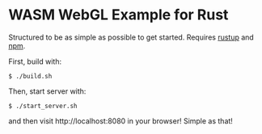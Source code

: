 # WASM WebGL Example for Rust

Structured to be as simple as possible to get started. Requires [rustup](https://www.rust-lang.org/en-US/install.html) and [npm](https://nodejs.org/en/).

First, build with:

```
$ ./build.sh
```

Then, start server with:

```
$ ./start_server.sh
```

and then visit http://localhost:8080 in your browser! Simple as that!
